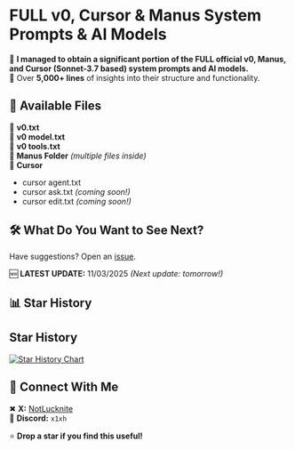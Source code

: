 # **FULL v0, Cursor & Manus System Prompts & AI Models**  

🚀 **I managed to obtain a significant portion of the FULL official v0, Manus, and Cursor (Sonnet-3.7 based) system prompts and AI models.**  
📜 Over **5,000+ lines** of insights into their structure and functionality.  

## 📂 **Available Files**
🔹 **v0.txt**  
🔹 **v0 model.txt**  
🔹 **v0 tools.txt**  
🔹 **Manus Folder** *(multiple files inside)*  
🔹 **Cursor**  
   - cursor agent.txt  
   - cursor ask.txt *(coming soon!)*  
   - cursor edit.txt *(coming soon!)*  

## 🛠 **What Do You Want to See Next?**
Have suggestions? Open an [issue](../../issues).  

🆕 **LATEST UPDATE:** 11/03/2025 *(Next update: tomorrow!)*  

## 📊 **Star History**
## Star History

<a href="https://www.star-history.com/#x1xhlol/system-prompts-and-models-of-ai-tools&Date">
 <picture>
   <source media="(prefers-color-scheme: dark)" srcset="https://api.star-history.com/svg?repos=x1xhlol/system-prompts-and-models-of-ai-tools&type=Date&theme=dark" />
   <source media="(prefers-color-scheme: light)" srcset="https://api.star-history.com/svg?repos=x1xhlol/system-prompts-and-models-of-ai-tools&type=Date" />
   <img alt="Star History Chart" src="https://api.star-history.com/svg?repos=x1xhlol/system-prompts-and-models-of-ai-tools&type=Date" />
 </picture>
</a>

## 🔗 **Connect With Me**  
✖ **X:** [NotLucknite](https://x.com/NotLucknite)  
💬 **Discord:** `x1xh`  

⭐ **Drop a star if you find this useful!**  

